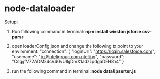 # node-dataloader
 
Setup:

1) Run following command in terminal: **npm install winston jsforce csv-parse**
2) open loaderConfig.json and change the following to point to your environment:
  "connection": {
    "loginUrl": "https://login.salesforce.com",
    "username": "bz@nteligroup.com.nteliinv",
    "password": "CsggfV72ADM84cV40vUIIgDmX1adz5pdgaDEH8n4"
  }

3) run the following command in terminal: **node dataUpserter.js**



